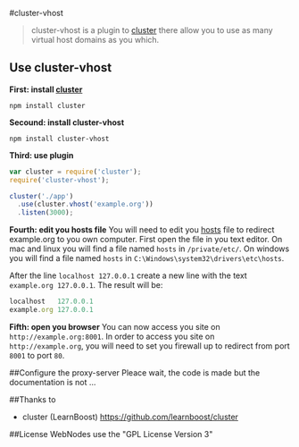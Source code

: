 #cluster-vhost

> cluster-vhost is a plugin to [cluster](http://learnboost.github.com/cluster/) there allow you to use as many virtual host domains as you which.

## Use cluster-vhost

**First: install [cluster](http://learnboost.github.com/cluster/)**

```shell
npm install cluster
```

**Secound: install cluster-vhost**

```shell
npm install cluster-vhost
```

**Third: use plugin**

```javascript
var cluster = require('cluster');
require('cluster-vhost');

cluster('./app')
  .use(cluster.vhost('example.org'))
  .listen(3000);
```

**Fourth: edit you hosts file**
You will need to edit you [hosts](http://en.wikipedia.org/wiki/Hosts_(file)) file to redirect example.org to you own computer.
First open the file in you text editor.
On mac and linux you will find a file named `hosts` in  `/private/etc/`.
On windows you will find a file named `hosts` in `C:\Windows\system32\drivers\etc\hosts`.


After the line `localhost 127.0.0.1` create a new line with the text `example.org 127.0.0.1`.
The result will be:

```javascript
localhost   127.0.0.1
example.org 127.0.0.1
```

**Fifth: open you browser**
You can now access you site on `http://example.org:8001`.
In order to access you site on `http://example.org`, you will need to set you firewall up to redirect from port `8001` to port `80`.

##Configure the proxy-server
Pleace wait, the code is made but the documentation is not ...

##Thanks to
* cluster (LearnBoost) https://github.com/learnboost/cluster

##License
WebNodes use the "GPL License Version 3"